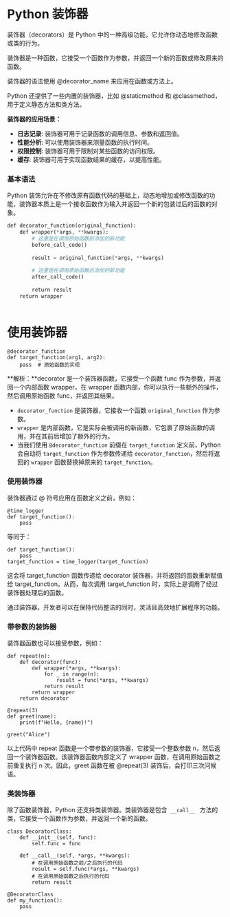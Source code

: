 # Python 装饰器

装饰器（decorators）是 Python 中的一种高级功能，它允许你动态地修改函数或类的行为。

装饰器是一种函数，它接受一个函数作为参数，并返回一个新的函数或修改原来的函数。

装饰器的语法使用 @decorator_name 来应用在函数或方法上。

Python 还提供了一些内置的装饰器，比如 @staticmethod 和 @classmethod，用于定义静态方法和类方法。

**装饰器的应用场景：**

- **日志记录**: 装饰器可用于记录函数的调用信息、参数和返回值。
- **性能分析**: 可以使用装饰器来测量函数的执行时间。
- **权限控制**: 装饰器可用于限制对某些函数的访问权限。
- **缓存**: 装饰器可用于实现函数结果的缓存，以提高性能。

### 基本语法

Python 装饰允许在不修改原有函数代码的基础上，动态地增加或修改函数的功能，装饰器本质上是一个接收函数作为输入并返回一个新的包装过后的函数的对象。

```python
def decorator_function(original_function):  
    def wrapper(*args, **kwargs):  
        # 这里是在调用原始函数前添加的新功能  
        before_call_code()  
         
        result = original_function(*args, **kwargs)  
         
        # 这里是在调用原始函数后添加的新功能  
        after_call_code()  
         
        return result  
    return wrapper  
  
```
# 使用装饰器  
```
@decorator_function  
def target_function(arg1, arg2):  
    pass  # 原始函数的实现  
```

**解析：**decorator 是一个装饰器函数，它接受一个函数 func 作为参数，并返回一个内部函数 wrapper，在 wrapper 函数内部，你可以执行一些额外的操作，然后调用原始函数 func，并返回其结果。

- `decorator_function` 是装饰器，它接收一个函数 `original_function` 作为参数。
- `wrapper` 是内部函数，它是实际会被调用的新函数，它包裹了原始函数的调用，并在其前后增加了额外的行为。
- 当我们使用 `@decorator_function` 前缀在 `target_function` 定义前，Python会自动将 `target_function` 作为参数传递给 `decorator_function`，然后将返回的 `wrapper` 函数替换掉原来的 `target_function`。

### 使用装饰器

装饰器通过 @ 符号应用在函数定义之前，例如：

```
@time_logger
def target_function():
    pass
```

等同于：

```
def target_function():
    pass
target_function = time_logger(target_function)
```

这会将 target_function 函数传递给 decorator 装饰器，并将返回的函数重新赋值给 target_function。从而，每次调用 target_function 时，实际上是调用了经过装饰器处理后的函数。

通过装饰器，开发者可以在保持代码整洁的同时，灵活且高效地扩展程序的功能。

### 带参数的装饰器

装饰器函数也可以接受参数，例如：
```
def repeat(n):  
    def decorator(func):  
        def wrapper(*args, **kwargs):  
            for _ in range(n):  
                result = func(*args, **kwargs)  
            return result  
        return wrapper  
    return decorator  
  
@repeat(3)  
def greet(name):  
    print(f"Hello, {name}!")  
  
greet("Alice")  
```
以上代码中 repeat 函数是一个带参数的装饰器，它接受一个整数参数 n，然后返回一个装饰器函数。该装饰器函数内部定义了 wrapper 函数，在调用原始函数之前重复执行 n 次。因此，greet 函数在被 @repeat(3) 装饰后，会打印三次问候语。

### 类装饰器

除了函数装饰器，Python 还支持类装饰器。类装饰器是包含  `__call__ ` 方法的类，它接受一个函数作为参数，并返回一个新的函数。
```
class DecoratorClass:  
    def __init__(self, func):  
        self.func = func  
     
    def __call__(self, *args, **kwargs):  
        # 在调用原始函数之前/之后执行的代码  
        result = self.func(*args, **kwargs)  
        # 在调用原始函数之后执行的代码  
        return result  
  
@DecoratorClass  
def my_function():  
    pass
```